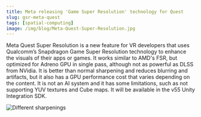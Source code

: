 ```yaml
---
title: Meta releasing 'Game Super Resolution' technology for Quest
slug: gsr-meta-quest
tags: [spatial-computing]
image: /img/blog/Meta-Quest-Super-Resolution.jpg
---
```


Meta Quest Super Resolution is a new feature for VR developers that uses Qualcomm’s Snapdragon Game Super Resolution technology to enhance the visuals of their apps or games. <!--truncate-->It works similar to AMD's FSR, but optimized for Adreno GPU in single pass, although not as powerful as DLSS from NVidia. It is better than normal sharpening and reduces blurring and artifacts, but it also has a GPU performance cost that varies depending on the content. It is not an AI system and it has some limitations, such as not supporting YUV textures and Cube maps. It will be available in the v55 Unity Integration SDK.

![Different sharpenings](/img/blog/Meta-Quest-Super-Resolution.jpg)